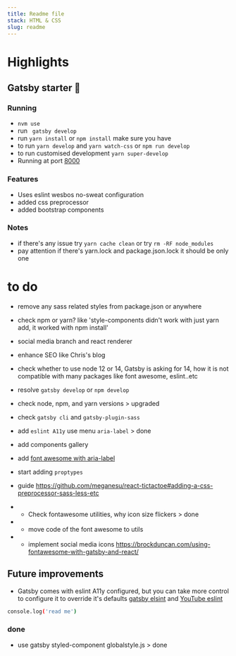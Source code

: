 ```yaml
---
title: Readme file
stack: HTML & CSS
slug: readme
---
```


# Highlights

## Gatsby starter 🚀

### Running

- `nvm use`
- run ` gatsby develop`
- run `yarn install` or `npm install` make sure you have
- to run `yarn develop` and `yarn watch-css` or `npm run develop`
- to run customised development `yarn super-develop`
- Running at port [8000](http://localhost:8000/)

### Features

- Uses eslint wesbos no-sweat configuration
- added css preprocessor
- added bootstrap components

### Notes

- if there's any issue try `yarn cache clean` or try `rm -RF node_modules`
- pay attention if there's yarn.lock and package.json.lock it should be only one

# to do

- remove any sass related styles from package.json or anywhere
- check npm or yarn? like 'style-components didn't work with just yarn add, it worked with npm install'
- social media branch and react renderer
- enhance SEO like Chris's blog
- check whether to use node 12 or 14, Gatsby is asking for 14, how it is not compatible with many packages like font awesome, eslint..etc
- resolve `gatsby develop` or `npm develop`
- check node, npm, and yarn versions > upgraded
- check `gatsby cli` and `gatsby-plugin-sass`
- add `eslint A11y` use menu `aria-label` > done

- add components gallery
- add [font awesome with aria-label](https://brockduncan.com/using-fontawesome-with-gatsby-and-react/)
- start adding `proptypes`
- guide https://github.com/meganesu/react-tictactoe#adding-a-css-preprocessor-sass-less-etc
- - Check fontawesome utilities, why icon size flickers > done
- - move code of the font awesome to utils
- - implement social media icons https://brockduncan.com/using-fontawesome-with-gatsby-and-react/

## Future improvements

- Gatsby comes with eslint A11y configured, but you can take more control to configure it to override it's defaults [gatsby elsint](https://www.gatsbyjs.com/plugins/gatsby-plugin-eslint/) and [YouTube eslint](https://www.youtube.com/watch?v=PZWnJYj1HbY)

```sh
console.log('read me')
```

### done

- use gatsby styled-component globalstyle.js > done
